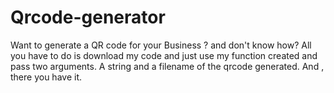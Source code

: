 # Qrcode-generator
Want to generate a QR code for your Business ? and don't know how?
All you have to do is download my code and just use my function created and pass two arguments. 
A string and a filename of the qrcode generated. And , there you have it.

